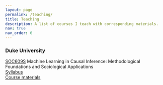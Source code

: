 ```yaml
---
layout: page
permalink: /teaching/
title: Teaching
description: A list of courses I teach with corresponding materials.
nav: true
nav_order: 6
---
```


### Duke University

[SOC609S](https://sociology.duke.edu/courses/seminar-selected-topics-0) Machine Learning in Causal Inference: Methodological Foundations and Sociological Applications \
[Syllabus](https://github.com/wenhaojiangsoc) \
[Course materials](https://github.com/wenhaojiangsoc)
